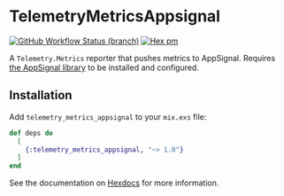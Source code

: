 # TelemetryMetricsAppsignal

[![GitHub Workflow Status (branch)](https://img.shields.io/github/workflow/status/surgeventures/telemetry_metrics_appsignal/Test/main)](https://github.com/surgeventures/telemetry_metrics_appsignal/actions/workflows/test.yml?query=branch%3Amain)
[![Hex pm](http://img.shields.io/hexpm/v/telemetry_metrics_appsignal)](https://hex.pm/packages/telemetry_metrics_appsignal)

A `Telemetry.Metrics` reporter that pushes metrics to AppSignal. Requires [the AppSignal library](https://hexdocs.pm/appsignal) to be installed and configured.

## Installation

Add `telemetry_metrics_appsignal` to your `mix.exs` file:

```elixir
def deps do
  [
    {:telemetry_metrics_appsignal, "~> 1.0"}
  ]
end
```

See the documentation on [Hexdocs](https://hexdocs.pm/telemetry_metrics_appsignal/TelemetryMetricsAppsignal.html) for more information.
